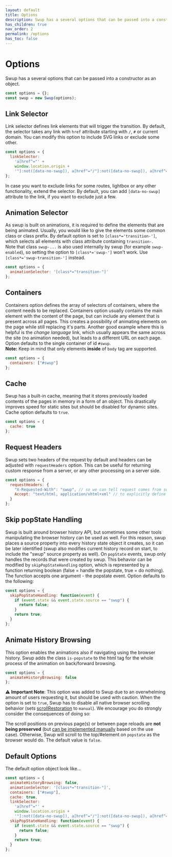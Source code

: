 ```yaml
---
layout: default
title: Options
description: Swup has a several options that can be passed into a constructor as an object
has_children: true
nav_order: 2
permalink: /options
has_toc: false
---
```


# Options

Swup has a several options that can be passed into a constructor as an object.

```javascript
const options = {};
const swup = new Swup(options);
```

## Link Selector

Link selector defines link elements that will trigger the transition. By default, the selector takes any link with `href` attribute starting with `/`, `#` or current domain.
You can modify this option to include SVG links or exclude some other.

```javascript
const options = {
  linkSelector:
    'a[href^="' +
    window.location.origin +
    '"]:not([data-no-swup]), a[href^="/"]:not([data-no-swup]), a[href^="#"]:not([data-no-swup])'
};
```

In case you want to exclude links for some routes, lightbox or any other functionality, extend the selector.
By default, you can add `[data-no-swup]` attribute to the link, if you want to exclude just a few.

## Animation Selector

As swup is built on animations, it is required to define the elements that are being animated. Usually, you would like to give the elements some common class or class prefix.
By default option is set to `[class*='transition-']`, which selects all elements with class attribute containing `transition-`.  
Note that class `swup-...` is also used internally by swup (for example `swup-enabled`), so setting the option to `[class*='swup-']` won't work. Use `[class*='swup-transition-']` instead.

```javascript
const options = {
  animationSelector: '[class*="transition-"]'
};
```

## Containers

Containers option defines the array of selectors of containers, where the content needs to be replaced.
Containers option usually contains the main element with the content of the page, but can include any element that is present across all pages.
This creates a possibility of animating elements on the page while still replacing it's parts.
Another good example where this is helpful is the _change language_ link, which usually appears the same across the site (no animation needed),
but leads to a different URL on each page.
Option defaults to the single container of id `#swup`.  
**Note:** Keep in mind that only elements **inside** of `body` tag are supported.

```javascript
const options = {
  containers: ["#swup"]
};
```

## Cache

Swup has a built-in cache, meaning that it stores previously loaded contents of the pages in memory in a form of an object.
This drastically improves speed for static sites but should be disabled for dynamic sites. Cache option defaults to `true`.

```javascript
const options = {
  cache: true
};
```

## Request Headers

Swup sets two headers of the request by default and headers can be adjusted with `requestHeaders` option.
This can be useful for returning custom response from a server, or any other processing on a server side.

```javascript
const options = {
  requestHeaders: {
    "X-Requested-With": "swup", // so we can tell request comes from swup
    Accept: "text/html, application/xhtml+xml" // to explicitly define what response we are expecting
  }
};
```

## Skip popState Handling

Swup is built around browser history API, but sometimes some other tools manipulating the browser history can be used as well.
For this reason, swup places a source property into every history state object it creates, so it can be later identified (swup also modifies current history record on start, to include the "swup" source property as well).
On `popState` events, swup only handles the records that were created by swup.
This behavior can be modified by `skipPopStateHandling` option, which is represented by a function returning boolean (false = handle the popstate, true = do nothing).
The function accepts one argument - the popstate event. Option defaults to the following:

```javascript
const options = {
  skipPopStateHandling: function(event) {
    if (event.state && event.state.source == "swup") {
      return false;
    }
    return true;
  }
};
```

## Animate History Browsing

This option enables the animations also if navigating using the browser history. Swup adds the class `is-popstate` to the html tag for the whole process of the animation on back/forward browsing.

```javascript
const options = {
  animateHistoryBrowsing: false
};
```

⚠️ **Important Note**: This option was added to Swup due to an overwhelming amount of users requesting it, but should be used with caution. When the option is set to `true`, Swup has to disable all native browser scrolling behavior (sets [scrollRestoration](https://developers.google.com/web/updates/2015/09/history-api-scroll-restoration) to `manual`). We encourage you do strongly consider the consequences of doing so: 

The scroll positions on previous page(s) or between page reloads are **not being preserved** (but [can be implemented manually](https://github.com/swup/swup/issues/48#issuecomment-423854819) based on the use case). Otherwise, Swup will scroll to the top/#element on `popstate` as the browser would do. The default value is `false`.

## Default Options

The default option object look like...

```javascript
const options = {
  animateHistoryBrowsing: false,
  animationSelector: '[class*="transition-"]',
  containers: ["#swup"],
  cache: true,
  linkSelector:
    'a[href^="' +
    window.location.origin +
    '"]:not([data-no-swup]), a[href^="/"]:not([data-no-swup]), a[href^="#"]:not([data-no-swup])',
  skipPopStateHandling: function(event) {
    if (event.state && event.state.source == "swup") {
      return false;
    }
    return true;
  }
};
```
